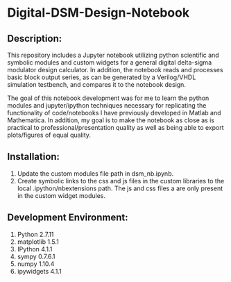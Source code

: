 # Digital-DSM-Design-Notebook
## Description: 
This repository includes a Jupyter notebook utilizing python scientific and symbolic modules and custom widgets for a general digital delta-sigma modulator design calculator.  In addition, the notebook reads and processes basic block output series, as can be generated by a Verilog/VHDL simulation testbench, and compares it to the notebook design. 

The goal of this notebook development was for me to learn the python modules and jupyter/ipython techniques necessary for replicating the functionality of code/notebooks I have previously developed in Matlab and Mathematica.  In addition, my goal is to make the notebook as close as is practical to professional/presentation quality as well as being able to export plots/figures of equal quality.     

## Installation:
1. Update the custom modules file path in dsm_nb.ipynb.
2. Create symbolic links to the css and js files in the custom libraries to the local .ipython/nbextensions path.  The js and css files a are only present in the custom widget modules.

## Development Environment:
1. Python	2.7.11
2. matplotlib	1.5.1
3. IPython	4.1.1
4. sympy	0.7.6.1
5. numpy	1.10.4
6. ipywidgets	4.1.1
